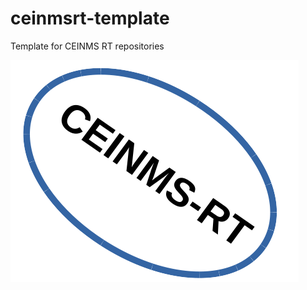 # ceinmsrt-template
Template for CEINMS RT repositories

![CEINMS-RT](https://github.com/CEINMS-RT/ceinmsrt-core-cpp/blob/main/CEINMS-RT_V2_ICON.png?width=200)

